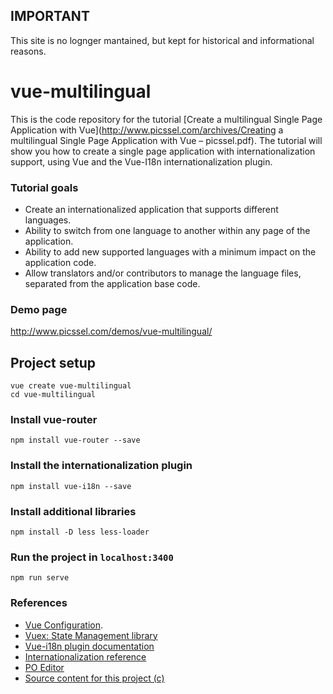 ## IMPORTANT

This site is no lognger mantained, but kept for historical and informational reasons.


# vue-multilingual

This is the code repository for the tutorial [Create a multilingual Single Page Application with Vue](http://www.picssel.com/archives/Creating a multilingual Single Page Application with Vue – picssel.pdf).  The tutorial will show you how to create a single page application with internationalization support, using Vue and the Vue-I18n internationalization plugin.

### Tutorial goals
- Create an internationalized application that supports different languages.
- Ability to switch from one language to another within any page of the application.
- Ability to add new supported languages with a minimum impact on the application code.
- Allow translators and/or contributors to manage the language files, separated from the application base code.

### Demo page
http://www.picssel.com/demos/vue-multilingual/

## Project setup
```
vue create vue-multilingual
cd vue-multilingual
```

### Install vue-router
```
npm install vue-router --save
```

### Install the internationalization plugin
```
npm install vue-i18n --save
```

### Install additional libraries
```
npm install -D less less-loader
```

### Run the project in `localhost:3400`
```
npm run serve
```

### References
- [Vue Configuration](https://cli.vuejs.org/config/).
- [Vuex: State Management library](https://vuex.vuejs.org/)
- [Vue-i18n plugin documentation](https://kazupon.github.io/vue-i18n/)
- [Internationalization reference](https://www.w3.org/International/questions/qa-i18n)
- [PO Editor](https://poeditor.com)
- [Source content for this project (c)](http://www.jerometranslations.com/)
